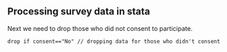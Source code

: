 ## Processing survey data in stata

Next we need to drop those who did not consent to participate.

```{.stata}
drop if consent=="No" // dropping data for those who didn't consent
```
